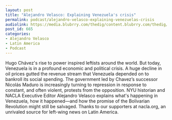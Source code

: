 ```yaml
---
layout: post
title: "Alejandro Velasco: Explaining Venezuela's crisis"
permalink: podcast/alejandro-velasco-explaining-venezuelas-crisis
audiolink: https://media.blubrry.com/thedig/content.blubrry.com/thedig/The_Dig_-_EP_36_-_Velasco.mp3
post_id: 665
categories: 
- Alejandro Velasco
- Latin America
- Podcast
---
```


Hugo Chávez's rise to power inspired leftists around the world. But today, Venezuela is in a profound economic and political crisis. A huge decline in oil prices gutted the revenue stream that Venezuela depended on to bankroll its social spending. The government led by Chavez’s successor Nicolás Maduro is increasingly turning to repression in response to constant, and often violent, protests from the opposition. NYU historian and NACLA Executive Editor Alejandro Velasco explains what's happening in Venezuela, how it happened—and how the promise of the Bolivarian Revolution might still be salvaged. Thanks to our supporters at nacla.org, an unrivaled source for left-wing news on Latin America.